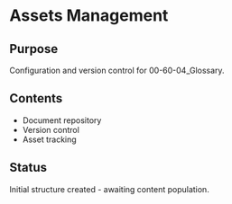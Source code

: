 # Assets Management

## Purpose
Configuration and version control for 00-60-04_Glossary.

## Contents
- Document repository
- Version control
- Asset tracking

## Status
Initial structure created - awaiting content population.
